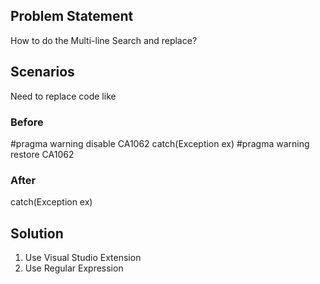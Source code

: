 ## Problem Statement
How to do the Multi-line Search and replace?

## Scenarios

Need to replace code like

### Before
#pragma warning disable CA1062
catch(Exception ex)
#pragma warning restore CA1062

### After
catch(Exception ex)

## Solution
1. Use Visual Studio Extension
2. Use Regular Expression




